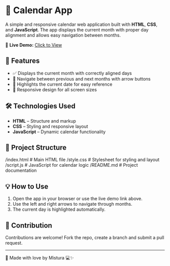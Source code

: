 # 📅 Calendar App

A simple and responsive calendar web application built with **HTML**, **CSS**, and **JavaScript**. 
The app displays the current month with proper day alignment and allows easy navigation between months.

🔗 **Live Demo:** [Click to View](https://turahrae.github.io/Calendar-App/)

## 🚀 Features

- ✅ Displays the current month with correctly aligned days  
- 🔄 Navigate between previous and next months with arrow buttons  
- 📅 Highlights the current date for easy reference  
- 📱 Responsive design for all screen sizes  

## 🛠️ Technologies Used

- **HTML** – Structure and markup  
- **CSS** – Styling and responsive layout  
- **JavaScript** – Dynamic calendar functionality  

## 📂 Project Structure
/index.html # Main HTML file
/style.css # Stylesheet for styling and layout
/script.js # JavaScript for calendar logic
/README.md # Project documentation


## 💡 How to Use

1. Open the app in your browser or use the live demo link above.  
2. Use the left and right arrows to navigate through months.  
3. The current day is highlighted automatically.

## 🤝 Contribution
Contributions are welcome! Fork the repo, create a branch and submit a pull request.

---

💖 Made with love by Mistura 💻✨



